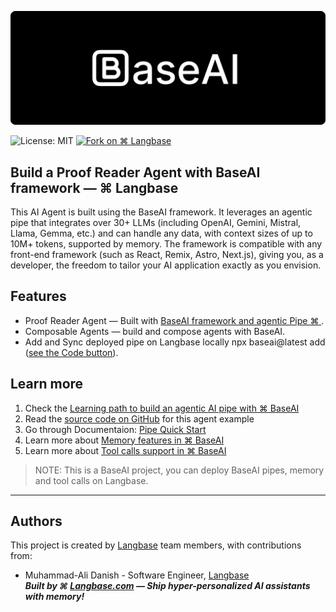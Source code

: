 ![Proof Reader Agent by ⌘ BaseAI][cover]

![License: MIT][mit] [![Fork on ⌘ Langbase][fork]][pipe]

## Build a Proof Reader Agent with BaseAI framework — ⌘ Langbase

This AI Agent is built using the BaseAI framework. It leverages an agentic pipe that integrates over 30+ LLMs (including OpenAI, Gemini, Mistral, Llama, Gemma, etc.) and can handle any data, with context sizes of up to 10M+ tokens, supported by memory. The framework is compatible with any front-end framework (such as React, Remix, Astro, Next.js), giving you, as a developer, the freedom to tailor your AI application exactly as you envision. 

## Features

- Proof Reader Agent — Built with [BaseAI framework and agentic Pipe ⌘ ][qs].
- Composable Agents — build and compose agents with BaseAI.
- Add and Sync deployed pipe on Langbase locally npx baseai@latest add ([see the Code button][pipe]).

## Learn more

1. Check the [Learning path to build an agentic AI pipe with ⌘ BaseAI][learn]
2. Read the [source code on GitHub][gh] for this agent example
3. Go through Documentaion: [Pipe Quick Start][qs]
4. Learn more about [Memory features in ⌘ BaseAI][memory]
5. Learn more about [Tool calls support in ⌘ BaseAI][toolcalls]


> NOTE:
> This is a BaseAI project, you can deploy BaseAI pipes, memory and tool calls on Langbase.

---

## Authors

This project is created by [Langbase][lb] team members, with contributions from:

- Muhammad-Ali Danish - Software Engineer, [Langbase][lb] <br>
**_Built by ⌘ [Langbase.com][lb] — Ship hyper-personalized AI assistants with memory!_**


[lb]: https://langbase.com
[pipe]: https://langbase.com/examples/proofreader-agent
[gh]: https://github.com/LangbaseInc/baseai/tree/main/examples/agents/proofreader-agent
[cover]:https://raw.githubusercontent.com/LangbaseInc/docs-images/main/baseai/baseai-cover.png
[download]:https://download-directory.github.io/?url=https://github.com/LangbaseInc/baseai/tree/main/examples/agents/proofreader-agent
[learn]:https://baseai.dev/learn
[memory]:https://baseai.dev/docs/memory/quickstart
[toolcalls]:https://baseai.dev/docs/tools/quickstart
[deploy]:https://baseai.dev/docs/deployment/authentication
[signup]: https://langbase.fyi/io
[qs]:https://baseai.dev/docs/pipe/quickstart
[docs]:https://baseai.dev/docs
[xaa]:https://x.com/MrAhmadAwais
[xab]:https://x.com/AhmadBilalDev
[local]:http://localhost:9000
[mit]: https://img.shields.io/badge/license-MIT-blue.svg?style=for-the-badge&color=%23000000
[fork]: https://img.shields.io/badge/FORK%20ON-%E2%8C%98%20Langbase-000000.svg?style=for-the-badge&logo=%E2%8C%98%20Langbase&logoColor=000000